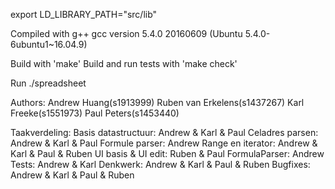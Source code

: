export LD_LIBRARY_PATH="src/lib"

Compiled with g++
gcc version 5.4.0 20160609 (Ubuntu 5.4.0-6ubuntu1~16.04.9) 

Build with 'make'
Build and run tests with 'make check'

Run ./spreadsheet

Authors:
Andrew Huang(s1913999)
Ruben van Erkelens(s1437267)
Karl Freeke(s1551973) 
Paul Peters(s1453440)	

Taakverdeling:
Basis datastructuur: Andrew & Karl & Paul
Celadres parsen: Andrew & Karl & Paul
Formule  parser: Andrew
Range en iterator: Andrew & Karl & Paul & Ruben
UI basis & UI edit: Ruben & Paul
FormulaParser: Andrew
Tests: Andrew & Karl
Denkwerk: Andrew & Karl & Paul & Ruben
Bugfixes: Andrew & Karl & Paul & Ruben
